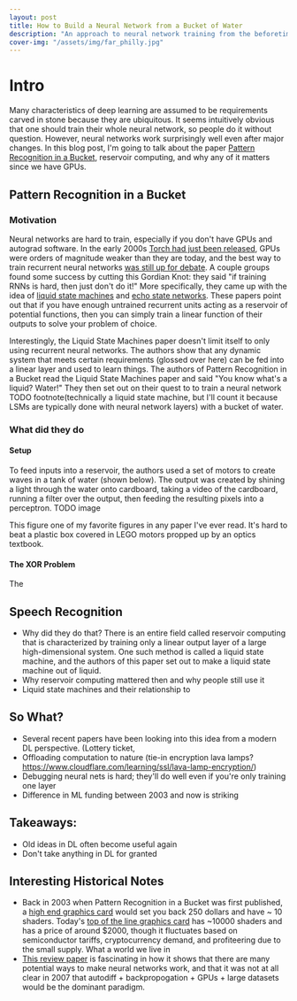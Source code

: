 ```yaml
---
layout: post
title: How to Build a Neural Network from a Bucket of Water
description: "An approach to neural network training from the beforetimes"
cover-img: "/assets/img/far_philly.jpg"
---
```

# Intro
Many characteristics of deep learning are assumed to be requirements carved in stone because they are ubiquitous.
It seems intuitively obvious that one should train their whole neural network, so people do it without question.
However, neural networks work surprisingly well even after major changes.
In this blog post, I'm going to talk about the paper [Pattern Recognition in a Bucket](http://citeseerx.ist.psu.edu/viewdoc/summary?doi=10.1.1.97.3902), 
reservoir computing, and why any of it matters since we have GPUs.


## Pattern Recognition in a Bucket
### Motivation 
Neural networks are hard to train, especially if you don't have GPUs and autograd software.
In the early 2000s [Torch had just been released](https://citeseerx.ist.psu.edu/viewdoc/summary?doi=10.1.1.8.9850),
GPUs were orders of magnitude weaker than they are today, and the best way to train recurrent neural networks [was still up for debate](http://citeseerx.ist.psu.edu/viewdoc/summary?doi=10.1.1.21.3096).
A couple groups found some success by cutting this Gordian Knot: they said "if training RNNs is hard, then just don't do it!"
More specifically, they came up with the idea of [liquid state machines](https://pubmed.ncbi.nlm.nih.gov/12433288/) and [echo state networks](https://papers.nips.cc/paper/2002/file/426f990b332ef8193a61cc90516c1245-Paper.pdf).
These papers point out that if you have enough untrained recurrent units acting as a reservoir of potential functions, then you can simply train a linear function of their outputs to solve your problem of choice.

Interestingly, the Liquid State Machines paper doesn't limit itself to only using recurrent neural networks.
The authors show that any dynamic system that meets certain requirements (glossed over here) can be fed into a linear layer and used to learn things.
The authors of Pattern Recognition in a Bucket read the Liquid State Machines paper and said "You know what's a liquid? Water!"
They then set out on their quest to to train a neural network TODO footnote(technically a liquid state machine, but I'll count it because LSMs are typically done with neural network layers) with a bucket of water.

### What did they do
#### Setup
To feed inputs into a reservoir, the authors used a set of motors to create waves in a tank of water (shown below). 
The output was created by shining a light through the water onto cardboard, taking a video of the cardboard, running a filter over the output, then feeding the resulting pixels into a perceptron.
TODO image

This figure one of my favorite figures in any paper I've ever read.
It's hard to beat a plastic box covered in LEGO motors propped up by an optics textbook.
#### The XOR Problem
The 


## Speech Recognition

- Why did they do that?
There is an entire field called reservoir computing that is characterized by training only a linear output layer of a large high-dimensional system.
One such method is called a liquid state machine, and the authors of this paper set out to make a liquid state machine out of liquid.
- Why reservoir computing mattered then and why people still use it
- Liquid state machines and their relationship to 

## So What?
- Several recent papers have been looking into this idea from a modern DL perspective. (Lottery ticket, 
- Offloading computation to nature (tie-in encryption lava lamps? https://www.cloudflare.com/learning/ssl/lava-lamp-encryption/)
- Debugging neural nets is hard; they'll do well even if you're only training one layer
- Difference in ML funding between 2003 and now is striking

## Takeaways:
- Old ideas in DL often become useful again
- Don't take anything in DL for granted

## Interesting Historical Notes
- Back in 2003 when Pattern Recognition in a Bucket was first published, a [high end graphics card](https://www.anandtech.com/show/1183) would set you back 250 dollars and have ~ 10 shaders.
Today's [top of the line graphics card](https://www.nvidia.com/en-us/geforce/graphics-cards/30-series/rtx-3090/) has ~10000 shaders and has a price of around $2000, though it fluctuates based on semiconductor tariffs, cryptocurrency demand, and profiteering due to the small supply.
What a world we live in
- [This review paper](https://www.elen.ucl.ac.be/Proceedings/esann/esannpdf/es2007-8.pdf) is fascinating in how it shows that there are many potential 
ways to make neural networks work, and that it was not at all clear in 2007 that autodiff + backpropogation + GPUs + large datasets would be the dominant paradigm.

